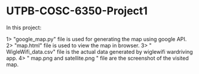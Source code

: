 # UTPB-COSC-6350-Project1

In this project:

1> "google_map.py" file is used for generating the map using google API.
2> "map.html" file is used to view the map in browser.
3> " WigleWifi_data.csv" file is the actual data generated by wiglewifi wardriving app.
4> " map.png and satellite.png " file are the screenshot of the visited map.


